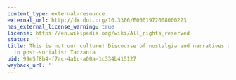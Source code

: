```yaml
---
content_type: external-resource
external_url: http://dx.doi.org/10.3366/E0001972008000223
has_external_license_warning: true
license: https://en.wikipedia.org/wiki/All_rights_reserved
status: ''
title: This is not our culture! Discourse of nostalgia and narratives of health concerns
  in post-socialist Tanzania
uid: 99e5f8b4-f7ac-4a1c-a00a-1c334b415127
wayback_url: ''
---
```

